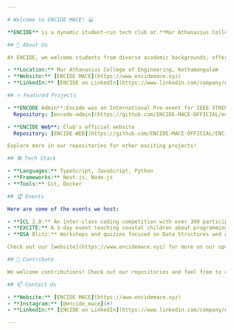 ```yaml
---

# Welcome to ENCIDE MACE! 💻

**ENCIDE** is a dynamic student-run tech club at **Mar Athanasius College of Engineering**, uniting students passionate about coding and technology. Our mission is to foster innovation and create opportunities through engaging projects, events, and peer-to-peer learning.

## 🌟 About Us

At ENCIDE, we welcome students from diverse academic backgrounds, offering a collaborative environment for developing coding skills and working on exciting projects.

- **Location:** Mar Athanasius College of Engineering, Kothamangalam
- **Website:** [ENCIDE MACE](https://www.encidemace.xyz)
- **LinkedIn:** [ENCIDE on LinkedIn](https://www.linkedin.com/company/encide-mace/)

## 🔥 Featured Projects

- **ENCODE Admin**:Encode was an International Pre-event for IEEE XTREME 2024  REgion 10  
  Repository: [encode-admin](https://github.com/ENCIDE-MACE-OFFICIAL/encode-admin)

- **ENCIDE Web**: Club's official website  
  Repository: [ENCIDE-WEB](https://github.com/ENCIDE-MACE-OFFICIAL/ENCIDE-WEB)

Explore more in our repositories for other exciting projects!

## 🛠️ Tech Stack

- **Languages:** TypeScript, JavaScript, Python
- **Frameworks:** Next.js, Node.js
- **Tools:** Git, Docker

## 🏆 Events

Here are some of the events we host:

- **ICL 2.0:** An inter-class coding competition with over 300 participants.
- **EXCITE:** A 3-day event teaching coastal children about programming and web development.
- **DSA Blitz:** Workshops and quizzes focused on Data Structures and Algorithms to help students prepare for placements.

Check out our [website](https://www.encidemace.xyz) for more on our upcoming events.

## 🤝 Contribute

We welcome contributions! Check out our repositories and feel free to collaborate.

## 📫 Contact Us

- **Website:** [ENCIDE MACE](https://www.encidemace.xyz)
- **Instagram:** [@encide_mace](#)
- **LinkedIn:** [ENCIDE on LinkedIn](https://www.linkedin.com/company/encide-mace/)

---
```

